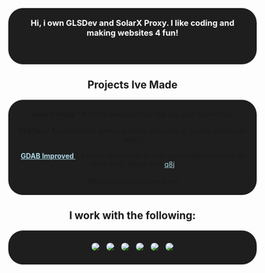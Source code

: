 <div align="center" style="background-color: #1E1E1E; padding: 20px; border-radius: 30px;">
  <h3 style="text-align: center; color: #ffffff; margin: 0;">
    Hi, i own GLSDev and SolarX Proxy. I like coding and making websites 4 fun!
  </h3>
<br><br/>
</div>

<div align="center">
  <h2>Projects Ive Made</h2>
</div>
<div align="center" style="background-color: #1E1E1E; padding: 20px; border-radius: 30px;">
  <strong>SolarX Proxy</strong>  
  / A Proxy developed by Me, q8j, and wowdevco.  
  <br><br>
  <strong>GLSDev</strong>  
  / An unblocked games website with tons of games made with <a href="https://github.com/q8j-dev" target="_blank">q8j._</a>!
  <br><br>
<strong>
  <a href="https://github.com/Endlessguyin/gamedistribution-antiblock-improved" target="_blank" style="color: #add8e6;">
    GDAB Improved
  </a>
</strong>
 / A fix for Game Distribution games being hosted on other sites. Made with 
 <a href="https://github.com/Endlessguyin" target="_blank" style="color: #add8e6;">
  q8j
</a>
<br><br>
  <em>More projects to come soon</em>
</div>

<div align="center">
  <h2>I work with the following:</h2>
</div>
<div align="center" style="background-color: #1E1E1E; padding: 20px; border-radius: 30px;">
  <img src="https://img.shields.io/badge/HTML-E34F26?style=for-the-badge&logo=html5&logoColor=white" style="margin:5px;border-radius:30px;"/>
  <img src="https://img.shields.io/badge/CSS-1572B6?style=for-the-badge&logo=css3&logoColor=white" style="margin:5px;border-radius:30px;"/>
  <img src="https://img.shields.io/badge/JavaScript-F7DF1E?style=for-the-badge&logo=javascript&logoColor=black" style="margin:5px;border-radius:30px;"/>
  <img src="https://img.shields.io/badge/python-3670A0?style=for-the-badge&logo=python&logoColor=ffdd54" style="margin:5px;border-radius:30px;"/>  
  <img src="https://img.shields.io/badge/Static_Sites-4B32C3?style=for-the-badge" style="margin:5px;border-radius:30px;"/>
  <img src="https://img.shields.io/badge/Serverless_setups-FF6C37?style=for-the-badge" style="margin:5px;border-radius:30px;"/>
</div>
